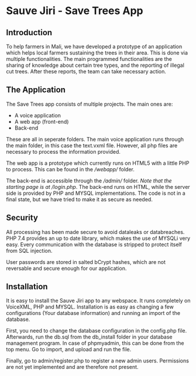 # Sauve Jiri - Save Trees App

## Introduction

To help farmers in Mali, we have developed a prototype of an application which helps local farmers sustaining the trees in their area. This is done via multiple functionalities. The main programmed functionalities are the sharing of knowledge about certain tree types, and the reporting of illegal cut trees. After these reports, the team can take necessary action. 

## The Application

The Save Trees app consists of multiple projects. The main ones are:
* A voice application
* A web app (front-end)
* Back-end

These are all in seperate folders. The main voice application runs through the main folder, in this case the text.vxml file. However, all php files are necessary to process the information provided.

The web app is a prototype which currently runs on HTML5 with a little PHP to process. This can be found in the */webapp/* folder.

The back-end is accessible through the */admin/* folder. *Note that the starting page is at /login.php*. The back-end runs on HTML, while the server side is provided by PHP and MYSQL implementations. The code is not in a final state, but we have tried to make it as secure as needed.

## Security

All processing has been made secure to avoid dataleaks or databreaches. PHP 7.4 provides an up to date library, which makes the use of MYSQLi very easy. Every communication with the database is stripped to protect itself from SQL injection. 

User passwords are stored in salted bCrypt hashes, which are not reversable and secure enough for our application.

## Installation

 It is easy to install the Sauve Jiri app to any webspace. It runs completely on VoiceXML, PHP and MYSQL. Installation is as easy as changing a few configurations (Your database information) and running an import of the database. 

 First, you need to change the database configuration in the config.php file. Afterwards, run the db.sql from the db_install folder in your database management program. In case of phpmyadmin, this can be done from the top menu. Go to import, and upload and run the file.

 Finally, go to admin/register.php to register a new admin users. Permissions are not yet implemented and are therefore not present.
